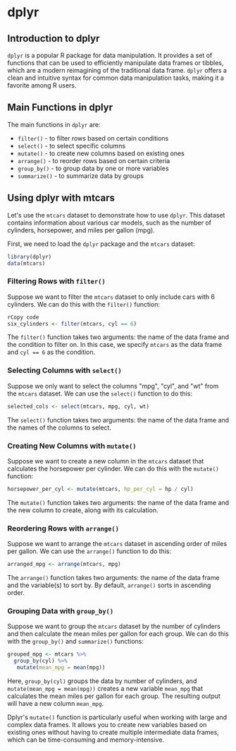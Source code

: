# dplyr

## Introduction to dplyr

`dplyr` is a popular R package for data manipulation. It provides a set of functions that can be used to efficiently manipulate data frames or tibbles, which are a modern reimagining of the traditional data frame. `dplyr` offers a clean and intuitive syntax for common data manipulation tasks, making it a favorite among R users.

## Main Functions in dplyr

The main functions in `dplyr` are:

- `filter()` - to filter rows based on certain conditions
- `select()` - to select specific columns
- `mutate()` - to create new columns based on existing ones
- `arrange()` - to reorder rows based on certain criteria
- `group_by()` - to group data by one or more variables
- `summarize()` - to summarize data by groups

## Using dplyr with mtcars

Let's use the `mtcars` dataset to demonstrate how to use `dplyr`. This dataset contains information about various car models, such as the number of cylinders, horsepower, and miles per gallon (mpg).

First, we need to load the `dplyr` package and the `mtcars` dataset:

```R
library(dplyr)
data(mtcars)
```

### Filtering Rows with `filter()`

Suppose we want to filter the `mtcars` dataset to only include cars with 6 cylinders. We can do this with the `filter()` function:

```R
rCopy code
six_cylinders <- filter(mtcars, cyl == 6)
```

The `filter()` function takes two arguments: the name of the data frame and the condition to filter on. In this case, we specify `mtcars` as the data frame and `cyl == 6` as the condition.

### Selecting Columns with `select()`

Suppose we only want to select the columns "mpg", "cyl", and "wt" from the `mtcars` dataset. We can use the `select()` function to do this:

```R
selected_cols <- select(mtcars, mpg, cyl, wt)
```

The `select()` function takes two arguments: the name of the data frame and the names of the columns to select.

### Creating New Columns with `mutate()`

Suppose we want to create a new column in the `mtcars` dataset that calculates the horsepower per cylinder. We can do this with the `mutate()` function:

```R
horsepower_per_cyl <- mutate(mtcars, hp_per_cyl = hp / cyl)
```

The `mutate()` function takes two arguments: the name of the data frame and the new column to create, along with its calculation.

### Reordering Rows with `arrange()`

Suppose we want to arrange the `mtcars` dataset in ascending order of miles per gallon. We can use the `arrange()` function to do this:

```R
arranged_mpg <- arrange(mtcars, mpg)
```

The `arrange()` function takes two arguments: the name of the data frame and the variable(s) to sort by. By default, `arrange()` sorts in ascending order.

### Grouping Data with `group_by()`

Suppose we want to group the `mtcars` dataset by the number of cylinders and then calculate the mean miles per gallon for each group. We can do this with the `group_by()` and `summarize()` functions:

```R
grouped_mpg <- mtcars %>%
  group_by(cyl) %>%
   mutate(mean_mpg = mean(mpg))
```

Here, `group_by(cyl)` groups the data by number of cylinders, and `mutate(mean_mpg = mean(mpg))` creates a new variable `mean_mpg` that calculates the mean miles per gallon for each group. The resulting output will have a new column `mean_mpg`.

Dplyr's `mutate()` function is particularly useful when working with large and complex data frames. It allows you to create new variables based on existing ones without having to create multiple intermediate data frames, which can be time-consuming and memory-intensive.